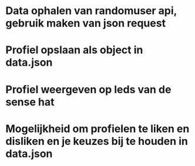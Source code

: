 
# Data ophalen van randomuser api, gebruik maken van json request

# Profiel opslaan als object in data.json

# Profiel weergeven op leds van de sense hat

# Mogelijkheid om profielen te liken en disliken en je keuzes bij te houden in data.json
